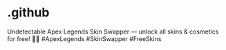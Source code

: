 # .github
Undetectable Apex Legends Skin Swapper — unlock all skins &amp; cosmetics for free! 🎨💎 #ApexLegends #SkinSwapper #FreeSkins
